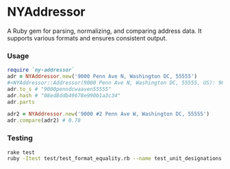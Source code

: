 # NYAddressor
A Ruby gem for parsing, normalizing, and comparing address data. It supports various formats and ensures consistent output.

### Usage
```ruby
require `ny-addressor`
adr = NYAddressor.new('9000 Penn Ave N, Washington DC, 55555')
#<NYAddressor::Addressor(9000 Penn Ave N, Washington DC, 55555, US): 9000penndcwaaven55555
adr.to_s # "9000penndcwaaven55555"
adr.hash # "08ed8ddb49678e990b1a3c34"
adr.parts

adr2 = NYAddressor.new('9000 #2 Penn Ave W, Washington DC, 55555')
adr.compare(adr2) # 0.78
```


### Testing
```bash
rake test
ruby -Itest test/test_format_equality.rb --name test_unit_designations
```
